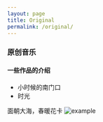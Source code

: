 ```yaml
---
layout: page
title: Original
permalink: /original/
---
```


### 原创音乐
#### 一些作品的介绍

* 小时候的南门口
* 时光

面朝大海，春暖花卡
![example]({{site.baseurl}}/assets/images/original/example.jpg)
